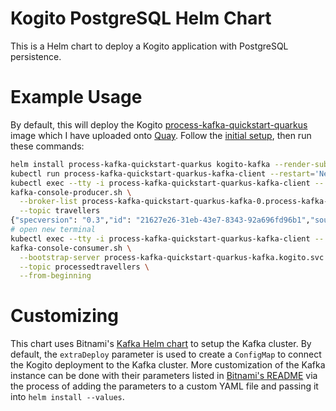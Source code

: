 # Kogito PostgreSQL Helm Chart
This is a Helm chart to deploy a Kogito application with PostgreSQL 
persistence. 

# Example Usage
By default, this will deploy the Kogito [process-kafka-quickstart-quarkus](https://github.com/kiegroup/kogito-examples/tree/stable/process-kafka-quickstart-quarkus) 
image which I have uploaded onto 
[Quay](https://quay.io/repository/kmok/process-kafka-quickstart-quarkus?tab=tags). Follow the [initial setup](../README.md#Usage), then run these commands:
```sh
helm install process-kafka-quickstart-quarkus kogito-kafka --render-subchart-notes
kubectl run process-kafka-quickstart-quarkus-kafka-client --restart='Never' --image docker.io/bitnami/kafka:2.8.0-debian-10-r57 --command -- sleep infinity  
kubectl exec --tty -i process-kafka-quickstart-quarkus-kafka-client -- bash
kafka-console-producer.sh \
  --broker-list process-kafka-quickstart-quarkus-kafka-0.process-kafka-quickstart-quarkus-kafka-headless.kogito.svc.cluster.local:9092 \
  --topic travellers
{"specversion": "0.3","id": "21627e26-31eb-43e7-8343-92a696fd96b1","source": "","type": "travellers", "time": "2019-10-01T12:02:23.812262+02:00[Europe/Warsaw]","data": { "firstName" : "Jan", "lastName" : "Kowalski", "email" : "jan.kowalski@example.com", "nationality" : "Polish"}}
# open new terminal
kubectl exec --tty -i process-kafka-quickstart-quarkus-kafka-client -- bash
kafka-console-consumer.sh \
  --bootstrap-server process-kafka-quickstart-quarkus-kafka.kogito.svc.cluster.local:9092 \
  --topic processedtravellers \
  --from-beginning     
```

# Customizing 
This chart uses Bitnami's [Kafka Helm chart](https://github.com/bitnami/charts/tree/master/bitnami/kafka) 
to setup the Kafka cluster. By default, the `extraDeploy` 
parameter is used to create a `ConfigMap` to connect the 
Kogito deployment to the Kafka cluster. More customization of the Kafka instance can be done 
with their parameters listed in [Bitnami's README](https://github.com/bitnami/charts/tree/master/bitnami/kafka#parameters) 
via the process of adding the parameters to a custom 
YAML file and passing it into `helm install --values`.
